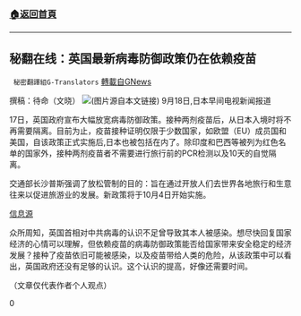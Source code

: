 ###  [:house:返回首頁](https://github.com/ourhimalayas/txt)
---


## 秘翻在线：英国最新病毒防御政策仍在依赖疫苗
` 秘密翻譯組G-Translators` [轉載自GNews](https://gnews.org/zh-hans/1539845/)

撰稿：待命（文晓）
![](https://assets.gnews.org/wp-content/uploads/2021/09/画像1-14.png)(图片源自本文链接)
9月18日,日本早间电视新闻报道

17日，英国政府宣布大幅放宽病毒防御政策。接种两剂疫苗后，从日本入境时将不再需要隔离。目前为止，疫苗接种证明仅限于少数国家，如欧盟（EU）成员国和美国，自该政策正式实施后,日本也被包括在内了。除印度和巴西等被列为红色名单的国家外，接种两剂疫苗者不需要进行旅行前的PCR检测以及10天的自觉隔离。

交通部长沙普斯强调了放松管制的目的：旨在通过开放人们去世界各地旅行和生意往来以促进旅游业的发展。新政策将于10月4日开始实施。

[信息源](https://news.yahoo.co.jp/articles/5de69b57eed0830b4f2bab487469273b063daedf)

众所周知，英国首相对中共病毒的认识不足曾导致其本人被感染。想尽快回复国家经济的心情可以理解，但依赖疫苗的病毒防御政策能否给国家带来安全稳定的经济发展？接种了疫苗依旧可能被感染，以及疫苗带给人类的危险，从该政策中可以看出，英国政府还没有足够的认识。这个认识的提高，好像还需要时间。

（文章仅代表作者个人观点）

0
